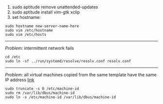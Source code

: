 1. sudo aptitude remove unattended-updates
2. sudo aptitude install vim-gtk xclip
3. set hostname:
```
sudo hostname new-server-name-here
sudo vim /etc/hostname
sudo vim /etc/hosts
```

***
*Problem:* intermittent network fails
```
cd /etc
sudo ln -sf ../run/systemd/resolve/resolv.conf resolv.conf
```

***
*Problem:* all virtual machines copied from the same template have the same IP address
[link](https://jaylacroix.com/fixing-ubuntu-18-04-virtual-machines-that-fight-over-the-same-ip-address)

```
sudo truncate -s 0 /etc/machine-id
sudo rm /var/lib/dbus/machine-id
sudo ln -s /etc/machine-id /var/lib/dbus/machine-id 
````

